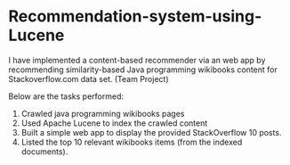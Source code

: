 # Recommendation-system-using-Lucene

I have implemented a content-based recommender via an web app by recommending similarity-based Java programming wikibooks content for
Stackoverflow.com data set. (Team Project)

Below are the tasks performed:
1. Crawled java programming wikibooks pages
2. Used Apache Lucene to index the crawled content
3. Built a simple web app to display the provided StackOverflow 10 posts.
4. Listed the top 10 relevant wikibooks items (from the indexed documents).
